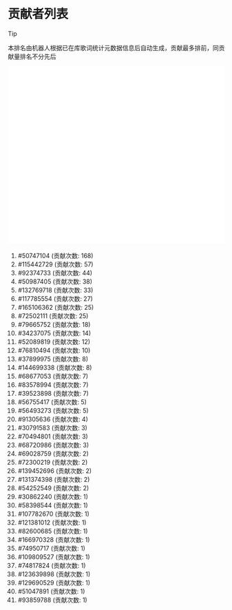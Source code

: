 # 贡献者列表

> [!TIP]
> 本排名由机器人根据已在库歌词统计元数据信息后自动生成，贡献最多排前，同贡献量排名不分先后

![贡献者头像画廊](./CONTRIBUTORS.svg)

1. #50747104 (贡献次数: 168)
2. #115442729 (贡献次数: 57)
3. #92374733 (贡献次数: 44)
4. #50987405 (贡献次数: 38)
5. #132769718 (贡献次数: 33)
6. #117785554 (贡献次数: 27)
7. #165106362 (贡献次数: 25)
8. #72502111 (贡献次数: 25)
9. #79665752 (贡献次数: 18)
10. #34237075 (贡献次数: 14)
11. #52089819 (贡献次数: 12)
12. #76810494 (贡献次数: 10)
13. #37899975 (贡献次数: 8)
14. #144699338 (贡献次数: 8)
15. #68677053 (贡献次数: 7)
16. #83578994 (贡献次数: 7)
17. #39523898 (贡献次数: 7)
18. #56755417 (贡献次数: 5)
19. #56493273 (贡献次数: 5)
20. #91305636 (贡献次数: 4)
21. #30791583 (贡献次数: 3)
22. #70494801 (贡献次数: 3)
23. #68720986 (贡献次数: 3)
24. #69028759 (贡献次数: 2)
25. #72300219 (贡献次数: 2)
26. #139452696 (贡献次数: 2)
27. #131374398 (贡献次数: 2)
28. #54252549 (贡献次数: 2)
29. #30862240 (贡献次数: 1)
30. #58398544 (贡献次数: 1)
31. #107782670 (贡献次数: 1)
32. #121381012 (贡献次数: 1)
33. #82600685 (贡献次数: 1)
34. #166970328 (贡献次数: 1)
35. #74950717 (贡献次数: 1)
36. #109809527 (贡献次数: 1)
37. #74817824 (贡献次数: 1)
38. #123639898 (贡献次数: 1)
39. #129690529 (贡献次数: 1)
40. #51047891 (贡献次数: 1)
41. #93859788 (贡献次数: 1)
